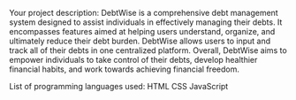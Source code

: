 Your project description:
DebtWise is a comprehensive debt management system designed to assist individuals in effectively managing their debts. 
It encompasses features aimed at helping users understand, organize, and ultimately reduce their debt burden.
DebtWise allows users to input and track all of their debts in one centralized platform.
Overall, DebtWise aims to empower individuals to take control of their debts, develop healthier financial habits, and work towards achieving financial freedom.

List of programming languages used:
HTML
CSS
JavaScript
